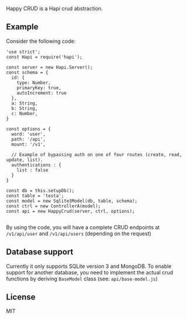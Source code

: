 Happy CRUD is a Hapi crud abstraction.

## Example
Consider the following code:

```
'use strict';
const Hapi = require('hapi');

const server = new Hapi.Server();
const schema = {
  id: {
    type: Number,
    primaryKey: true,
    autoIncrement: true
  },
  a: String,
  b: String,
  c: Number,
}

const options = {
  word: 'user',
  path: '/api',
  mount: '/v1',

  // Example of bypassing auth on one of four routes (create, read, update, list).
  authentications : {
    list : false
  }
}

const db = this.setupDb();
const table = 'testa';
const model = new Sqlite3Model(db, table, schema);
const ctrl = new ControllerA(model);
const api = new HappyCrud(server, ctrl, options);


```

By using the code, you will have a complete CRUD endpoints at `/v1/api/user` and `/v1/api/users` (depending on the request)

## Database support

Currently it only supports SQLite version 3 and MongoDB. To enable support for another database, you need to implement the actual crud functions by deriving `BaseModel` class (see: `api/base-model.js`)

## License

MIT
